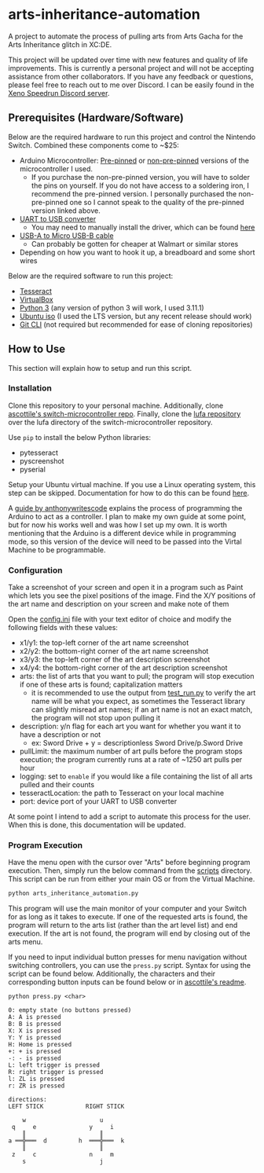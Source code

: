 # arts-inheritance-automation
 A project to automate the process of pulling arts from Arts Gacha for the Arts Inheritance glitch in XC:DE.
 
 This project will be updated over time with new features and quality of life improvements. This is currently a personal project and will not be accepting assistance from other collaborators. If you have any feedback or questions, please feel free to reach out to me over Discord. I can be easily found in the [Xeno Speedrun Discord server](https://discord.gg/RTVDKhp).

## Prerequisites (Hardware/Software)
 Below are the required hardware to run this project and control the Nintendo Switch. Combined these components come to ~$25:
  - Arduino Microcontroller: [Pre-pinned](https://www.cytron.io/p-arduino-pro-micro-compatible-pre-soldered-headers) or [non-pre-pinned](https://amzn.to/3rpb36r) versions of the microcontroller I used. 
    - If you purchase the non-pre-pinned version, you will have to solder the pins on yourself. If you do not have access to a soldering iron, I recommend the pre-pinned version. I personally purchased the non-pre-pinned one so I cannot speak to the quality of the pre-pinned version linked above.
  - [UART to USB converter](https://www.amazon.com/IZOKEE-CP2102-Converter-Adapter-Downloader/dp/B07D6LLX19/ref=sr_1_4?keywords=usb+to+uart&qid=1674486848&sr=8-4)
    - You may need to manually install the driver, which can be found [here](https://www.usb-drivers.org/cp2102-usb-to-uart-bridge-driver.html)
  - [USB-A to Micro USB-B cable](https://www.amazon.com/AmazonBasics-Male-Micro-Cable-Black/dp/B07232M876?th=1)
    - Can probably be gotten for cheaper at Walmart or similar stores
  - Depending on how you want to hook it up, a breadboard and some short wires
 
 Below are the required software to run this project:
  - [Tesseract](https://tesseract-ocr.github.io/tessdoc/Installation.html)
  - [VirtualBox](https://www.virtualbox.org/wiki/Downloads)
  - [Python 3](https://www.python.org/downloads/) (any version of python 3 will work, I used 3.11.1)
  - [Ubuntu iso](https://ubuntu.com/#download) (I used the LTS version, but any recent release should work)
  - [Git CLI](https://git-scm.com/downloads) (not required but recommended for ease of cloning repositories)

## How to Use
 This section will explain how to setup and run this script.

### Installation
 Clone this repository to your personal machine. Additionally, clone [ascottile's switch-microcontroller repo](https://github.com/asottile/switch-microcontroller). Finally, clone the [lufa repository](https://github.com/abcminiuser/lufa/tree/597fbf47cd2551423a231ac747e2f1405cf9306a) over the lufa directory of the switch-microcontroller repository.
 
 Use `pip` to install the below Python libraries:
  - pytesseract
  - pyscreenshot
  - pyserial
 
 Setup your Ubuntu virtual machine. If you use a Linux operating system, this step can be skipped. Documentation for how to do this can be found [here](docs/virtualbox.md).
 
 A [guide by anthonywritescode](https://youtu.be/chvgQUX7QaI) explains the process of programming the Arduino to act as a controller. I plan to make my own guide at some point, but for now his works well and was how I set up my own. It is worth mentioning that the Arduino is a different device while in programming mode, so this version of the device will need to be passed into the Virtal Machine to be programmable.

### Configuration
 Take a screenshot of your screen and open it in a program such as Paint which lets you see the pixel positions of the image. Find the X/Y positions of the art name and description on your screen and make note of them
 
 Open the [config.ini](scripts/config.ini) file with your text editor of choice and modify the following fields with these values:
  - x1/y1: the top-left corner of the art name screenshot
  - x2/y2: the bottom-right corner of the art name screenshot
  - x3/y3: the top-left corner of the art description screenshot
  - x4/y4: the bottom-right corner of the art description screenshot
  - arts: the list of arts that you want to pull; the program will stop execution if one of these arts is found; capitalization matters
    - it is recommended to use the output from [test_run.py](scripts/test_run.py) to verify the art name will be what you expect, as sometimes the Tesseract library can slightly misread art names; if an art name is not an exact match, the program will not stop upon pulling it
  - description: y/n flag for each art you want for whether you want it to have a description or not
    - ex: Sword Drive + y = descriptionless Sword Drive/p.Sword Drive
  - pullLimit: the maximum number of art pulls before the program stops execution; the program currently runs at a rate of ~1250 art pulls per hour
  - logging: set to `enable` if you would like a file containing the list of all arts pulled and their counts
  - tesseractLocation: the path to Tesseract on your local machine
  - port: device port of your UART to USB converter

At some point I intend to add a script to automate this process for the user. When this is done, this documentation will be updated.

### Program Execution
  Have the menu open with the cursor over "Arts" before beginning program execution. Then, simply run the below command from the [scripts](scripts) directory. This script can be run from either your main OS or from the Virtual Machine.
  
  ```bash
python arts_inheritance_automation.py
```

  This program will use the main monitor of your computer and your Switch for as long as it takes to execute. If one of the requested arts is found, the program will return to the arts list (rather than the art level list) and end execution. If the art is not found, the program will end by closing out of the arts menu.

  If you need to input individual button presses for menu navigation without switching controllers, you can use the `press.py` script. Syntax for using the script can be found below. Additionally, the characters and their corresponding button inputs can be found below or in [ascottile's readme](https://github.com/asottile/switch-microcontroller).

  ```
  python press.py <char>
  ```

  ```
0: empty state (no buttons pressed)
A: A is pressed
B: B is pressed
X: X is pressed
Y: Y is pressed
H: Home is pressed
+: + is pressed
-: - is pressed
L: left trigger is pressed
R: right trigger is pressed
l: ZL is pressed
r: ZR is pressed

directions:
 LEFT STICK            RIGHT STICK

      w                     u
   q     e               y     i
      ║                     ║
a ══╬═══  d         h  ═══╬═══  k
      ║                     ║
   z     c               n     m
      s                     j
```
